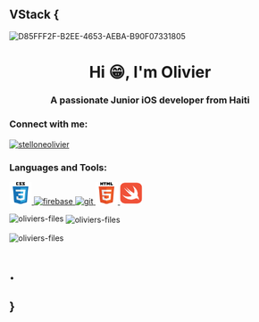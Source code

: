 <h2 align="left">VStack {</h2>

![D85FFF2F-B2EE-4653-AEBA-B90F07331805](https://github.com/user-attachments/assets/a6465712-d914-49e2-b33a-feb57d32e20a)

<h1 align="center">Hi 😁, I'm Olivier</h1>
<h3 align="center">A passionate Junior iOS developer from Haiti</h3>

<h3 align="left">Connect with me:</h3>
<p align="left">
<a href="https://linkedin.com/in/stelloneolivier" target="blank"><img align="center" src="https://raw.githubusercontent.com/rahuldkjain/github-profile-readme-generator/master/src/images/icons/Social/linked-in-alt.svg" alt="stelloneolivier" height="30" width="40" /></a>
</p>

<h3 align="left">Languages and Tools:</h3>
<p align="left"> <a href="https://www.w3schools.com/css/" target="_blank" rel="noreferrer"> <img src="https://raw.githubusercontent.com/devicons/devicon/master/icons/css3/css3-original-wordmark.svg" alt="css3" width="40" height="40"/> </a> <a href="https://firebase.google.com/" target="_blank" rel="noreferrer"> <img src="https://www.vectorlogo.zone/logos/firebase/firebase-icon.svg" alt="firebase" width="40" height="40"/> </a> <a href="https://git-scm.com/" target="_blank" rel="noreferrer"> <img src="https://www.vectorlogo.zone/logos/git-scm/git-scm-icon.svg" alt="git" width="40" height="40"/> </a> <a href="https://www.w3.org/html/" target="_blank" rel="noreferrer"> <img src="https://raw.githubusercontent.com/devicons/devicon/master/icons/html5/html5-original-wordmark.svg" alt="html5" width="40" height="40"/> </a> <a href="https://developer.apple.com/swift/" target="_blank" rel="noreferrer"> <img src="https://raw.githubusercontent.com/devicons/devicon/master/icons/swift/swift-original.svg" alt="swift" width="40" height="40"/> </a> </p>

<p><img align="left" src="https://github-readme-stats.vercel.app/api/top-langs?username=oliviers-files&show_icons=true&locale=en&layout=compact" alt="oliviers-files" /></p>

<p>&nbsp;<img align="center" src="https://github-readme-stats.vercel.app/api?username=oliviers-files&show_icons=true&locale=en" alt="oliviers-files" /></p>

<p><img align="center" src="https://github-readme-streak-stats.herokuapp.com/?user=oliviers-files&" alt="oliviers-files" /></p>
<h1 align="left">.</h1>
<h2 align="left">}</h2>
